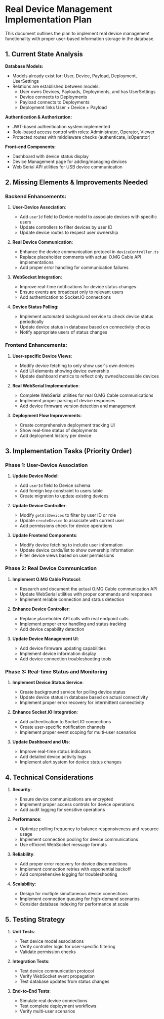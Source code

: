 # Real Device Management Implementation Plan

This document outlines the plan to implement real device management functionality with proper user-based information storage in the database.

## 1. Current State Analysis

**Database Models:**
- Models already exist for: User, Device, Payload, Deployment, UserSettings
- Relations are established between models:
  - User owns Devices, Payloads, Deployments, and has UserSettings
  - Device connects to Deployments
  - Payload connects to Deployments
  - Deployment links User + Device + Payload

**Authentication & Authorization:**
- JWT-based authentication system implemented
- Role-based access control with roles: Administrator, Operator, Viewer
- Protected routes with middleware checks (authenticate, isOperator)

**Front-end Components:**
- Dashboard with device status display
- Device Management page for adding/managing devices
- Web Serial API utilities for USB device communication

## 2. Missing Elements & Improvements Needed

### Backend Enhancements:

1. **User-Device Association**: 
   - Add `userId` field to Device model to associate devices with specific users
   - Update controllers to filter devices by user ID
   - Update device routes to respect user ownership

2. **Real Device Communication**:
   - Enhance the device communication protocol in `deviceController.ts`
   - Replace placeholder comments with actual O.MG Cable API implementations
   - Add proper error handling for communication failures

3. **WebSocket Integration**:
   - Improve real-time notifications for device status changes
   - Ensure events are broadcast only to relevant users
   - Add authentication to Socket.IO connections

4. **Device Status Polling**:
   - Implement automated background service to check device status periodically
   - Update device status in database based on connectivity checks
   - Notify appropriate users of status changes

### Frontend Enhancements:

1. **User-specific Device Views**:
   - Modify device fetching to only show user's own devices
   - Add UI elements showing device ownership
   - Update dashboard metrics to reflect only owned/accessible devices

2. **Real WebSerial Implementation**:
   - Complete WebSerial utilities for real O.MG Cable communications
   - Implement proper parsing of device responses
   - Add device firmware version detection and management

3. **Deployment Flow Improvements**:
   - Create comprehensive deployment tracking UI
   - Show real-time status of deployments
   - Add deployment history per device

## 3. Implementation Tasks (Priority Order)

### Phase 1: User-Device Association

1. **Update Device Model**:
   - Add `userId` field to Device schema
   - Add foreign key constraint to users table
   - Create migration to update existing devices

2. **Update Device Controller**:
   - Modify `getAllDevices` to filter by user ID or role
   - Update `createDevice` to associate with current user
   - Add permissions check for device operations

3. **Update Frontend Components**:
   - Modify device fetching to include user information
   - Update device cards/list to show ownership information
   - Filter device views based on user permissions

### Phase 2: Real Device Communication

1. **Implement O.MG Cable Protocol**:
   - Research and document the actual O.MG Cable communication API
   - Update WebSerial utilities with proper commands and responses
   - Implement reliable connection and status detection

2. **Enhance Device Controller**:
   - Replace placeholder API calls with real endpoint calls
   - Implement proper error handling and status tracking
   - Add device capability detection

3. **Update Device Management UI**:
   - Add device firmware updating capabilities
   - Implement device information display
   - Add device connection troubleshooting tools

### Phase 3: Real-time Status and Monitoring

1. **Implement Device Status Service**:
   - Create background service for polling device status
   - Update device status in database based on actual connectivity
   - Implement proper error recovery for intermittent connectivity

2. **Enhance Socket.IO Integration**:
   - Add authentication to Socket.IO connections
   - Create user-specific notification channels
   - Implement proper event scoping for multi-user scenarios

3. **Update Dashboard and UIs**:
   - Improve real-time status indicators
   - Add detailed device activity logs
   - Implement alert system for device status changes

## 4. Technical Considerations

1. **Security**:
   - Ensure device communications are encrypted
   - Implement proper access controls for device operations
   - Add audit logging for sensitive operations

2. **Performance**:
   - Optimize polling frequency to balance responsiveness and resource usage
   - Implement connection pooling for device communications
   - Use efficient WebSocket message formats

3. **Reliability**:
   - Add proper error recovery for device disconnections
   - Implement connection retries with exponential backoff
   - Add comprehensive logging for troubleshooting

4. **Scalability**:
   - Design for multiple simultaneous device connections
   - Implement connection queuing for high-demand scenarios
   - Consider database indexing for performance at scale

## 5. Testing Strategy

1. **Unit Tests**:
   - Test device model associations
   - Verify controller logic for user-specific filtering
   - Validate permission checks

2. **Integration Tests**:
   - Test device communication protocol
   - Verify WebSocket event propagation
   - Test database updates from status changes

3. **End-to-End Tests**:
   - Simulate real device connections
   - Test complete deployment workflows
   - Verify multi-user scenarios 